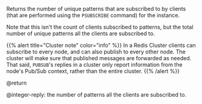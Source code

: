 Returns the number of unique patterns that are subscribed to by clients (that are performed using the `PSUBSCRIBE` command) for the instance.

Note that this isn't the count of clients subscribed to patterns, but the total number of unique patterns all the clients are subscribed to.

{{% alert title="Cluster note" color="info" %}}
In a Redis Cluster clients can subscribe to every node, and can also publish to every other node.
The cluster will make sure that published messages are forwarded as needed.
That said, `PUBSUB`'s replies in a cluster only report information from the node's Pub/Sub context, rather than the entire cluster.
{{% /alert %}}

@return

@integer-reply: the number of patterns all the clients are subscribed to.
